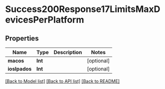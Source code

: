 # Success200Response17LimitsMaxDevicesPerPlatform

## Properties
Name | Type | Description | Notes
------------ | ------------- | ------------- | -------------
**macos** | **Int** |  | [optional] 
**iosIpados** | **Int** |  | [optional] 

[[Back to Model list]](../README.md#documentation-for-models) [[Back to API list]](../README.md#documentation-for-api-endpoints) [[Back to README]](../README.md)


